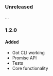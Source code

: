 ### Unreleased
...


### 1.2.0

#### Added
- Got CLI working
- Promise API
- Tests
- Core functionality
